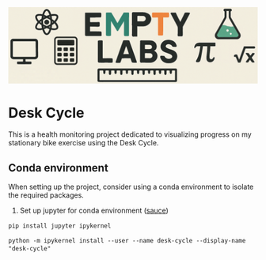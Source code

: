 ![](Images/empty-labs-logo-wide.png)

# Desk Cycle

This is a health monitoring project dedicated to visualizing progress on my stationary bike exercise using the Desk Cycle.

## Conda environment

When setting up the project, consider using a conda environment to isolate the required packages.

1. Set up jupyter for conda environment ([sauce](https://stackoverflow.com/questions/39604271/conda-environments-not-showing-up-in-jupyter-notebook))

```commandline
pip install jupyter ipykernel
```
```commandline
python -m ipykernel install --user --name desk-cycle --display-name "desk-cycle"
```
